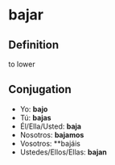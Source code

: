 # bajar

## Definition
to lower

## Conjugation

- Yo: **bajo**
- Tú: **bajas**
- Él/Ella/Usted: **baja**
- Nosotros: **bajamos**
- Vosotros: **bajáis
- Ustedes/Ellos/Ellas: **bajan**